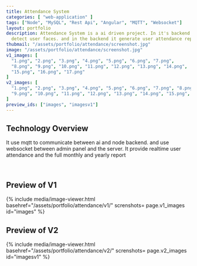 ```yaml
---
title: Attendance System
categories: [ "web-application" ]
tags: ["Node", "MySQL", "Rest Api", "Angular", "MQTT", "Websocket"]
layout: portfolio
description: Attendance System is a ai driven project. In it's backend it run ai to
  detect user faces. and in the backend it generate user attendance report.
thubmail: "/assets/portfolio/attendance/screenshot.jpg"
image: "/assets/portfolio/attendance/screenshot.jpg"
v1_images: [
  "1.png", "2.png", "3.png", "4.png", "5.png", "6.png", "7.png",
  "8.png", "9.png", "10.png", "11.png", "12.png", "13.png", "14.png", 
  "15.png", "16.png", "17.png"
]
v2_images: [
  "1.png", "2.png", "3.png", "4.png", "5.png", "6.png", "7.png", "8.png", 
  "9.png", "10.png", "11.png", "12.png", "13.png", "14.png", "15.png", "16.png", "17.png"
]
preview_ids: ["images", "imagesv1"]
---
```


## Technology Overview 
It use mqtt to communicate between ai and node backend. and use websocket between admin panel and the server. It provide realtime user attendance and the full monthly and yearly report

<br/>

## Preview of V1 
{% 
  include media/image-viewer.html 
  basehref="/assets/portfolio/attendance/v1/" 
  screnshots= page.v1_images
  id="images" 
%}




## Preview of V2

{% 
  include media/image-viewer.html 
  basehref="/assets/portfolio/attendance/v2/" 
  screnshots= page.v2_images
  id="imagesv1" 
%}
